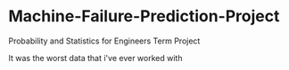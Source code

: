 # Machine-Failure-Prediction-Project
Probability and Statistics for Engineers Term Project

It was the worst data that i've ever worked with
